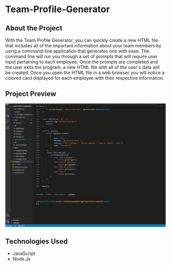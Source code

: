 # Team-Profile-Generator

## About the Project
With the Team Profile Generator, you can quickly create a new HTML file that includes all of the important information about your team members by using a command-line application that generates one with ease. The command line will run you through a set of prompts that will require user input pertaining to each employee. Once the prompts are completed and the user exits the program, a new HTML file with all of the user's data will be created. Once you open the HTML file in a web browser you will notice a colored card displayed for each employee with their respective information. 

## Project Preview
![Team-Profile-Generator](Assets/teamprofilegenerator.gif)

## Technologies Used
- JavaScript
- Node.Js